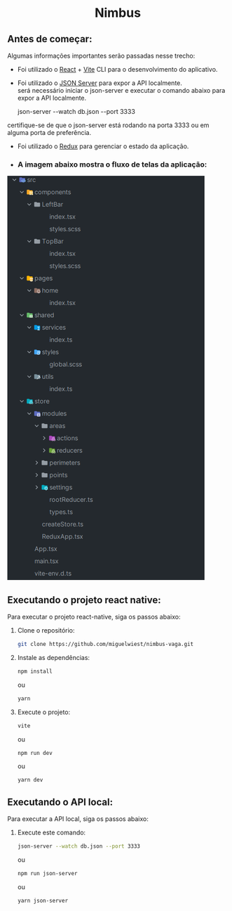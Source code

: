 <div align="center">
<h1 align="center">Nimbus</h1>
</div>

## Antes de começar:

Algumas informações importantes serão passadas nesse trecho:

- Foi utilizado o [React](https://react.dev/) + [Vite](https://vitejs.dev/guide/) CLI para o desenvolvimento do
  aplicativo.


- Foi utilizado o [JSON Server](https://www.npmjs.com/package/json-server?activeTab=readme#json-server-) para expor a
  API localmente.
  <br>
  será necessário iniciar o json-server e executar o comando abaixo para expor a API localmente.
  <br>

    json-server --watch db.json --port 3333

certifique-se de que o json-server está rodando na porta 3333 ou em alguma porta de preferência.
<br>

- Foi utilizado o [Redux](https://redux.js.org/) para gerenciar o estado da aplicação.

- ### A imagem abaixo mostra o fluxo de telas da aplicação:

![img.png](img.png)

## Executando o projeto react native:

Para executar o projeto react-native, siga os passos abaixo:

1. Clone o repositório:
    ```sh
    git clone https://github.com/miguelwiest/nimbus-vaga.git
    ```
2. Instale as dependências:
    ```sh
    npm install
    ```
   ou
     ```sh
    yarn
    ```
4. Execute o projeto:
    ```sh
    vite
    ```
   ou
    ```sh
    npm run dev
    ```
   ou
    ```sh
    yarn dev
    ```

## Executando o API local:

Para executar a API local, siga os passos abaixo:

1. Execute este comando:
    ```sh
    json-server --watch db.json --port 3333
    ```
    ou
     ```sh
    npm run json-server
    ```
    ou
     ```sh
    yarn json-server
    ```